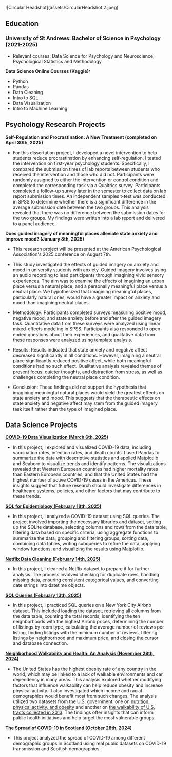 ![Circular Headshot](assets/CircularHeadshot 2.jpeg)

## Education 

### University of St Andrews: Bachelor of Science in Psychology (2021-2025)

* Relevant courses: Data Science for Psychology and Neuroscience, Psychological Statistics and Methodology

**Data Science Online Courses (Kaggle):** 

* Python
* Pandas
* Data Cleaning
* Intro to SQL
* Data Visualization
* Intro to Machine Learning

## Psychology Research Projects 

**Self-Regulation and Procrastination: A New Treatment (completed on April 30th, 2025)**

* For this dissertation project, I developed a novel intervention to help students reduce procrastination by enhancing self-regulation. I tested the intervention on first-year psychology students. Specifically, I compared the submission times of lab reports between students who received the intervention and those who did not. Participants were randomly assigned to either the intervention or control condition and completed the corresponding task via a Qualtrics survey. Participants completed a follow-up survey later in the semester to collect data on lab report submission times. An independent samples t-test was conducted in SPSS to determine whether there is a significant difference in the average submission date between the two groups. This analysis revealed that there was no difference between the submission dates for the two groups. My findings were written into a lab report and delivered to a panel audience. 

**Does guided imagery of meaningful places alleviate state anxiety and improve mood? (January 8th, 2025)**  

* This research project will be presented at the American Psychological Association's 2025 conference on August 7th. 

* This study investigated the effects of guided imagery on anxiety and mood in university students with anxiety. Guided imagery involves using an audio recording to lead participants through imagining vivid sensory experiences. The aim was to examine the effects of imagining an urban place versus a natural place, and a personally meaningful place versus a neutral place. We hypothesized that imagining meaningful places, particularly natural ones, would have a greater impact on anxiety and mood than imagining neutral places.

* Methodology: Participants completed surveys measuring positive mood, negative mood, and state anxiety before and after the guided imagery task. Quantitative data from these surveys were analyzed using linear mixed-effects modeling in SPSS. Participants also responded to open-ended questions about their experiences, and qualitative data from these responses were analyzed using template analysis.

* Results: Results indicated that state anxiety and negative affect decreased significantly in all conditions. However, imagining a neutral place significantly reduced positive affect, while both meaningful conditions had no such effect. Qualitative analysis revealed themes of present focus, quieter thoughts, and distraction from stress, as well as challenges completing the neutral place condition.

* Conclusion: These findings did not support the hypothesis that imagining meaningful natural places would yield the greatest effects on state anxiety and mood. This suggests that the therapeutic effects on state anxiety and negative affect may stem from the guided imagery task itself rather than the type of imagined place.

## Data Science Projects 

[**COVID-19 Data Visualization (March 6th, 2025)**](https://colab.research.google.com/drive/1iCFzlUV6_f3x_OPRluk7g0FTgm5R7HgL?usp=sharing)  

* In this project, I explored and visualized COVID-19 data, including vaccination rates, infection rates, and death counts. I used Pandas to summarize the data with descriptive statistics and applied Matplotlib and Seaborn to visualize trends and identify patterns. The visualizations revealed that Western European countries had higher mortality rates than Eastern European countries, and that the United States had the highest number of active COVID-19 cases in the Americas. These insights suggest that future research should investigate differences in healthcare systems, policies, and other factors that may contribute to these trends.

[**SQL for Epidemiology (February 18th, 2025)**](https://colab.research.google.com/drive/1Yvm1C0Kf2UpUrJtIVUjgzXXAHHItxsnB?usp=sharing)

* In this project, I analyzed a COVID-19 dataset using SQL queries. The project involved importing the necessary libraries and dataset, setting up the SQLite database, selecting columns and rows from the data table, filtering data based on specific criteria, using aggregate functions to summarize the data, grouping and filtering groups, sorting data, combining data tables, writing subqueries to refine the data, applying window functions, and visualizing the results using Matplotlib.

[**Netflix Data Cleaning (February 14th, 2025)**](https://colab.research.google.com/drive/139d9Wz4gKFJGWEk9LVYPu-VnOEwkTTEb?usp=sharing) 

* In this project, I cleaned a Netflix dataset to prepare it for further analysis. The process involved checking for duplicate rows, handling missing data, ensuring consistent categorical values, and converting date strings into datetime objects. 

[**SQL Queries (February 13th, 2025)**](https://colab.research.google.com/drive/14V-zfb2khPWpBXZJdGvhL_MmF0uTtUNo?usp=sharing)  

* In this project, I practiced SQL queries on a New York City Airbnb dataset. This included loading the dataset, retrieving all columns from the data table, counting the total records, identifying the ten neighborhoods with the highest Airbnb prices, determining the number of listings by room type, calculating the average number of reviews per listing, finding listings with the minimum number of reviews, filtering listings by neighborhood and maximum price, and closing the cursor and database connection. 

[**Neighborhood Walkability and Health: An Analysis (November 28th, 2024)**](https://github.com/ashgold1027/Neighborhood-Walkability-and-Health-An-Analysis/blob/main/Health_Walkability_Project.ipynb)

* The United States has the highest obesity rate of any country in the world, which may be linked to a lack of walkable environments and car dependency in many areas. This analysis explored whether modifying factors that influence walkability can help reduce obesity and increase physical activity. It also investigated which income and racial demographics would benefit most from such changes. The analysis utilized two datasets from the U.S. government: one on [nutrition, physical activity, and obesity](https://catalog.data.gov/dataset/nutrition-physical-activity-and-obesity-behavioral-risk-factor-surveillance-system) and another on [the walkability of U.S. tracts collected in 2013](https://gis.cancer.gov/research/files.html). The findings offer insights that can inform public health initiatives and help target the most vulnerable groups.

[**The Spread of COVID-19 in Scotland (October 28th, 2024)**](https://github.com/ashgold1027/The-Spread-of-Covid-19-in-Scotland/blob/main/The%20Spread%20of%20Covid-19%20in%20Scotland.ipynb) 

* This project analyzed the spread of COVID-19 among different demographic groups in Scotland using real public datasets on COVID-19 transmission and Scottish demographics.




